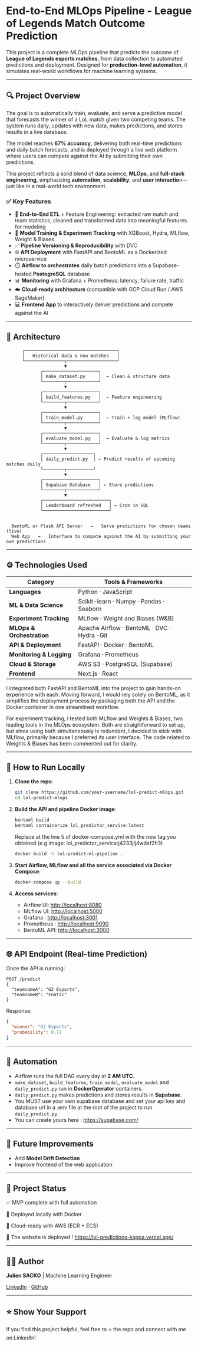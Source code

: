 # End-to-End MLOps Pipeline - League of Legends Match Outcome Prediction 

This project is a complete MLOps pipeline that predicts the outcome of **League of Legends esports matches**, from data collection to automated predictions and deployment. Designed for **production-level automation**, it simulates real-world workflows for machine learning systems.

---

## 🔍 Project Overview

The goal is to automatically train, evaluate, and serve a predictive model that forecasts the winner of a LoL match given two competing teams. The system runs daily, updates with new data, makes predictions, and stores results in a live database.

The model reaches **67% accuracy**, delivering both real-time predictions and daily batch forecasts, and is deployed through a live web platform where users can compete against the AI by submitting their own predictions.

This project reflects a solid blend of data science, **MLOps**, and **full-stack engineering**, emphasizing **automation**, **scalability**, and **user interactio**n—just like in a real-world tech environment.

### ✅ Key Features
  
- 🔄 **End-to-End ETL** + Feature Engineering: extracted raw match and team statistics, cleaned and transformed data into meaningful features for modeling
- 🎯 **Model Training & Experiment Tracking** with XGBoost, Hydra, MLflow, Weight & Biases
- ✅ **Pipeline Versioning & Reproducibility** with DVC
- 🌐 **API Deployment** with FastAPI and BentoML as a Dockerized microservice
- ⏱️ **Airflow to orchestrates** daily batch predictions into a Supabase-hosted **PostegreSQL** database
- 📊 **Monitoring** with Grafana + Prometheus: latency, failure rate, traffic
- ☁️ **Cloud-ready architecture** (compatible with GCP Cloud Run / AWS SageMaker)
- 💻 **Frontend App** to interactively deliver predictions and compete against the AI
---

## 🧱 Architecture

```text
      ┌───────────────────────────────────┐
      │   Historical Data & new matches   │
      └───────────────┬───────────────────┘
                      ▼
             ┌─────────────────────┐
             │ make_dataset.py     │  ← Clean & structure data
             └────────┬────────────┘
                      ▼
             ┌─────────────────────┐
             │ build_features.py   │  ← Feature engineering
             └────────┬────────────┘
                      ▼
             ┌─────────────────────┐
             │ train_model.py      │  ← Train + log model (MLflow)
             └────────┬────────────┘
                      ▼
             ┌─────────────────────┐
             │ evaluate_model.py   │  ← Evaluate & log metrics
             └────────┬────────────┘
                      ▼
             ┌───────────────────┐
             │ daily_predict.py  │ ← Predict results of upcoming matches daily
             └────────┬──────────┘
                      ▼
             ┌─────────────────────┐
             │ Supabase Database   │ ← Store predictions
             └────────┬────────────┘
                      ▼
             ┌─────────────────────────┐
             │ Leaderboard refreshed   │ ← Cron in SQL
             └─────────────────────────┘


  BentoML or Flask API Server   →   Serve predictions for chosen teams (live)
  Web App   →   Interface to compete against the AI by submitting your own predictions 
````

---

## ⚙️ Technologies Used

| Category              | Tools & Frameworks                                                                 |
|-----------------------|-------------------------------------------------------------------------------------|
| **Languages**         | Python · JavaScript                                                                |
| **ML & Data Science** | Scikit-learn · Numpy · Pandas · Seaborn                                            |
| **Experiment Tracking** | MLflow · Weight and Biases (W&B)                                                 |
| **MLOps & Orchestration** | Apache Airflow · BentoML · DVC · Hydra · Git                                  |
| **API & Deployment**  | FastAPI · Docker · BentoML                                                         |
| **Monitoring & Logging** | Grafana · Prometheus                                                            |
| **Cloud & Storage**   | AWS S3 · PostgreSQL (Supabase)                                                                           |
| **Frontend**          | Next.js · React                                                                    |


I integrated both FastAPI and BentoML into the project to gain hands-on experience with each. Moving forward, I would rely solely on BentoML, as it simplifies the deployment process by packaging both the API and the Docker container in one streamlined workflow.

For experiment tracking, I tested both MLflow and Weights & Biases, two leading tools in the MLOps ecosystem. Both are straightforward to set up, but since using both simultaneously is redundant, I decided to stick with MLflow, primarily because I preferred its user interface. The code related to Weights & Biases has been commented out for clarity.


---

## 🚀 How to Run Locally

1. **Clone the repo**:

   ```bash
   git clone https://github.com/your-username/lol-predict-mlops.git
   cd lol-predict-mlops
   ```

2. **Build the API and pipeline Docker image**:

   ```bash
   bentoml build
   bentoml containerize lol_predictor_service:latest
   ```
   Replace at the line 5 of docker-compose.yml with the new tag you obtained (e.g image: lol_predictor_service:j4233jlj4wdxf2h3)
   ```bash
   docker build -t lol-predict-ml-pipeline .
   ```

3. **Start Airflow, MLflow and all the service associated via Docker Compose**:

   ```bash
   docker-compose up --build
   ```

4. **Access services**:

   * Airflow UI: [http://localhost:8080](http://localhost:8080)
   * MLflow UI: [http://localhost:5000](http://localhost:5000)
   * Grafana : [http://localhost:3001](http://localhost:3001)
   * Prometheus : [http://localhost:9090](http://localhost:9090)
   * BentoML API: [http://localhost:3000](http://localhost:3000)

---

## 🌐 API Endpoint (Real-time Prediction)

Once the API is running:

```http
POST /predict
{
  "teamnameA": "G2 Esports",
  "teamnameB": "Fnatic"
}
```

Response:

```json
{
  "winner": "G2 Esports",
  "probability": 0.72
}
```

---

## 📅 Automation

* Airflow runs the full DAG every day at **2 AM UTC**.
* `make_dataset`, `build_features`, `train_model`, `evaluate_model` and `daily_predict.py` run in **DockerOperator** containers.
* `daily_predict.py` makes predictions and stores results in **Supabase**.
* You MUST use your own supabase database and set your api key and database url in a .env file at the root of the project to run `daily_predict.py`.
* You can create yours here : https://supabase.com/ 

---

## 📝 Future Improvements

* Add **Model Drift Detection**
* Improve frontend of the web application

---

## 📌 Project Status


✅ MVP complete with full automation

🚀 Deployed locally with Docker

🧪 Cloud-ready with AWS (ECR + ECS)

🔧 The website is deployed ! 
https://lol-predictions-kappa.vercel.app/

---

## 👨‍💻 Author

**Julien SACKO** | Machine Learning Engineer 

[LinkedIn](https://www.linkedin.com/in/julien-sacko/) · [GitHub](https://github.com/jsacko)

---

## ⭐️ Show Your Support

If you find this project helpful, feel free to ⭐️ the repo and connect with me on LinkedIn!
